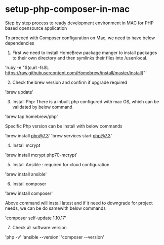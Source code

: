 # setup-php-composer-in-mac
Step by step process to ready development environment in MAC for PHP based opensource application

To proceed with Composer configuration on Mac, we need to have below dependencies

1.	First we need to install HomeBrew package manger to install packages to their own directory and then symlinks their files into  /user/local.

'ruby -e "$(curl -fsSL https://raw.githubusercontent.com/Homebrew/install/master/install)"'

2.	Check the brew version and confirm if upgrade required

'brew update'

3.	Install Php: There is a inbuilt php configured with mac OS, which can be validated by below command.

'brew tap homebrew/php'

Specific Php version can be install with below commands

'brew install php@7.3'
'brew services start php@7.3'


4.	Install mcrypt 

'brew install mcrypt php70-mcrypt'

5.	 Install Ansible :   required for cloud configuration

'brew install ansible'


6.	Install composer

'brew install composer'

Above command will install latest and if it need to downgrade for project needs, we can be do samewith below commands

'composer self-update 1.10.17'


7. Check all software version

'php -v'
'ansible --version'
'composer --version'
